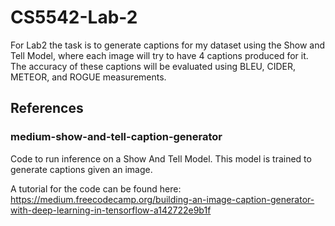 # CS5542-Lab-2

For Lab2 the task is to generate captions for my dataset using the Show and Tell Model, where each image will try to have 4 captions produced for it. The accuracy of these captions will be evaluated using BLEU, CIDER, METEOR, and ROGUE measurements.







## References

### medium-show-and-tell-caption-generator

Code to run inference on a Show And Tell Model. This model is trained to generate captions given an image.

A tutorial for the code can be found here: https://medium.freecodecamp.org/building-an-image-caption-generator-with-deep-learning-in-tensorflow-a142722e9b1f